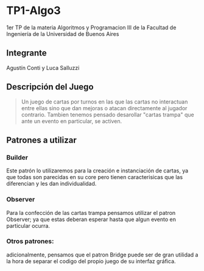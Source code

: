 # TP1-Algo3
1er TP de la materia Algoritmos y Programacion III de la Facultad de Ingeniería de la Universidad de Buenos Aires

## Integrante
Agustín Conti y Luca Salluzzi 

## Descripción del Juego
>Un juego de cartas por turnos en las que las cartas no interactuan entre ellas sino que dan mejoras o atacan directamente al jugador contrario. Tambien tenemos pensado desarollar "cartas trampa" que ante un evento en particular, se activen.

## Patrones a utilizar
### Builder
Este patrón lo utilizaremos para la creación e instanciación de cartas, ya que todas son parecidas en su core pero tienen caracterisicas que las diferencian y les dan individualidad.

### Observer
Para la confección de las cartas trampa pensamos utilizar el patron Observer; ya que estas deberan esperar hasta que algun evento en particular ocurra.

### Otros patrones: 
adicionalmente, pensamos que el patron Bridge puede ser de gran utilidad a la hora de separar el codigo del propio juego de su interfaz gráfica.
